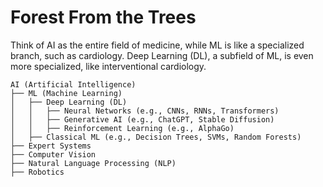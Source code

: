 # Forest From the Trees
Think of AI as the entire field of medicine, while ML is like a specialized branch, such as cardiology. Deep Learning (DL), a subfield of ML, is even more specialized, like interventional cardiology.

```
AI (Artificial Intelligence)
├── ML (Machine Learning)
│   ├── Deep Learning (DL)
│   │   ├── Neural Networks (e.g., CNNs, RNNs, Transformers)
│   │   ├── Generative AI (e.g., ChatGPT, Stable Diffusion)
│   │   ├── Reinforcement Learning (e.g., AlphaGo)
│   ├── Classical ML (e.g., Decision Trees, SVMs, Random Forests)
├── Expert Systems
├── Computer Vision
├── Natural Language Processing (NLP)
├── Robotics
```